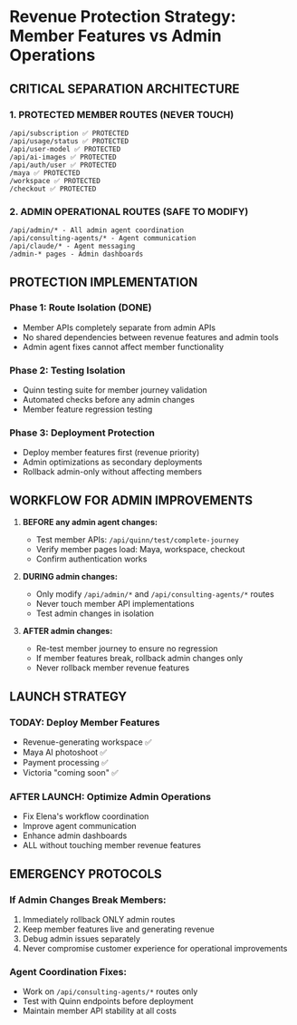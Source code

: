 # Revenue Protection Strategy: Member Features vs Admin Operations

## CRITICAL SEPARATION ARCHITECTURE

### 1. PROTECTED MEMBER ROUTES (NEVER TOUCH)
```
/api/subscription ✅ PROTECTED
/api/usage/status ✅ PROTECTED  
/api/user-model ✅ PROTECTED
/api/ai-images ✅ PROTECTED
/api/auth/user ✅ PROTECTED
/maya ✅ PROTECTED
/workspace ✅ PROTECTED
/checkout ✅ PROTECTED
```

### 2. ADMIN OPERATIONAL ROUTES (SAFE TO MODIFY)
```
/api/admin/* - All admin agent coordination
/api/consulting-agents/* - Agent communication
/api/claude/* - Agent messaging
/admin-* pages - Admin dashboards
```

## PROTECTION IMPLEMENTATION

### Phase 1: Route Isolation (DONE)
- Member APIs completely separate from admin APIs
- No shared dependencies between revenue features and admin tools
- Admin agent fixes cannot affect member functionality

### Phase 2: Testing Isolation
- Quinn testing suite for member journey validation
- Automated checks before any admin changes
- Member feature regression testing

### Phase 3: Deployment Protection
- Deploy member features first (revenue priority)
- Admin optimizations as secondary deployments
- Rollback admin-only without affecting members

## WORKFLOW FOR ADMIN IMPROVEMENTS

1. **BEFORE any admin agent changes:**
   - Test member APIs: `/api/quinn/test/complete-journey`
   - Verify member pages load: Maya, workspace, checkout
   - Confirm authentication works

2. **DURING admin changes:**
   - Only modify `/api/admin/*` and `/api/consulting-agents/*` routes
   - Never touch member API implementations
   - Test admin changes in isolation

3. **AFTER admin changes:**
   - Re-test member journey to ensure no regression
   - If member features break, rollback admin changes only
   - Never rollback member revenue features

## LAUNCH STRATEGY

### TODAY: Deploy Member Features
- Revenue-generating workspace ✅
- Maya AI photoshoot ✅  
- Payment processing ✅
- Victoria "coming soon" ✅

### AFTER LAUNCH: Optimize Admin Operations
- Fix Elena's workflow coordination
- Improve agent communication
- Enhance admin dashboards
- ALL without touching member revenue features

## EMERGENCY PROTOCOLS

### If Admin Changes Break Members:
1. Immediately rollback ONLY admin routes
2. Keep member features live and generating revenue
3. Debug admin issues separately
4. Never compromise customer experience for operational improvements

### Agent Coordination Fixes:
- Work on `/api/consulting-agents/*` routes only
- Test with Quinn endpoints before deployment
- Maintain member API stability at all costs